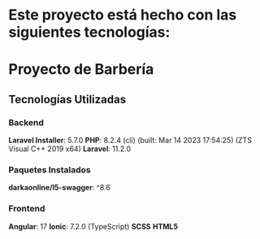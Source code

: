 # Este proyecto está hecho con las siguientes tecnologías:
# Proyecto de Barbería

## Tecnologías Utilizadas

### Backend
   **Laravel Installer**: 5.7.0
   **PHP**: 8.2.4 (cli) (built: Mar 14 2023 17:54:25) (ZTS Visual C++ 2019 x64)
   **Laravel**: 11.2.0

### Paquetes Instalados
   **darkaonline/l5-swagger**: ^8.6

### Frontend
   **Angular**: 17
   **Ionic**: 7.2.0 (TypeScript)
   **SCSS**
   **HTML5**
